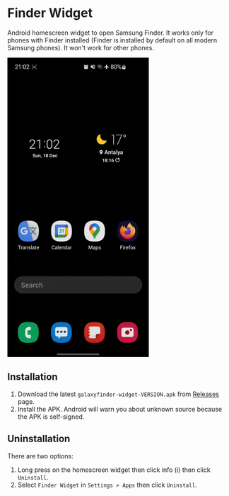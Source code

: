 # Finder Widget
Android homescreen widget to open Samsung Finder. It works only for phones with Finder installed (Finder is installed by default on all modern Samsung phones). It won't work for other phones.

![Demo](demo.gif)

## Installation
1. Download the latest `galaxyfinder-widget-VERSION.apk` from [Releases](https://github.com/ris58h/galaxyfinder-widget/releases) page.
2. Install the APK. Android will warn you about unknown source because the APK is self-signed.

## Uninstallation
There are two options:
1. Long press on the homescreen widget then click info (i) then click `Uninstall`.
2. Select `Finder Widget` in `Settings > Apps` then click `Uninstall`.
